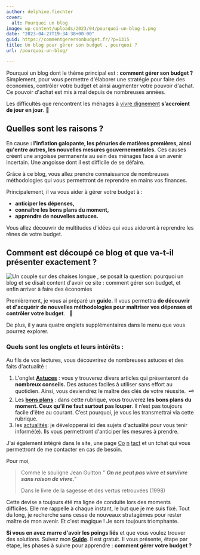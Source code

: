 ```yaml
---
author: delphine.fiechter
cover:
  alt: Pourquoi un blog
image: wp-content/uploads/2023/04/pourquoi-un-blog-1.png
date: "2023-04-27T19:34:38+00:00"
guid: https://commentgerersonbudget.fr/?p=1315
title: Un blog pour gérer son budget , pourquoi ?
url: /pourquoi-un-blog/

---
```

Pourquoi un blog dont le thème principal est : **comment gérer son budget ?** Simplement, pour vous permettre d'élaborer une stratégie pour faire des économies, contrôler votre budget et ainsi augmenter votre pouvoir d'achat. Ce pouvoir d'achat est mis à mal depuis de nombreuses années.

Les difficultés que rencontrent les ménages à [vivre dignement](https://www.humanite.fr/tribunes/vivre-dignement-c%E2%80%99est-permettre-chacun-de-se-projeter-vers-l%E2%80%99avenir-494282 "vivre dignement") **s’accroîent de jour en jour**. 😤

## Quelles sont les raisons ?

En cause **: l’inflation galopante, les pénuries de matières premières, ainsi qu'entre autres, les nouvelles mesures gouvernementales.** Ces causes créent une angoisse permanente au sein des ménages face à un avenir incertain. Une angoisse dont il est difficile de se défaire.

Grâce à ce blog, vous allez prendre connaissance de nombreuses méthodologies qui vous permettront de reprendre en mains vos finances.

Principalement, il va vous aider à gérer votre budget à :

- **anticiper les dépenses,**
- **connaître les bons plans du moment,**
- **apprendre de nouvelles astuces.**

Vous allez découvrir de multitudes d'idées qui vous aideront à reprendre les rênes de votre budget.

## Comment est découpé ce blog et que va-t-il présenter exactement ?

![Un couple sur des chaises longue , se posait la question: pourquoi un blog et se disait content d'avoir ce site : comment gérer son budget, et enfin arriver à faire des économies](https://commentgerersonbudget.fr/wp-content/uploads/2023/04/Quelle-chance-que-ce-blog-existe-1024x542.png)

Premièrement, je vous ai préparé un **guide.** Il vous permettra **de découvrir et d'acquérir de nouvelles méthodologies pour maîtriser vos dépenses et contrôler votre budget**.   🎉

De plus, il y aura quatre onglets supplémentaires dans le menu que vous pourrez explorer.

### Quels sont les onglets et leurs intérêts :

Au fils de vos lectures, vous découvrirez de nombreuses astuces et des faits d'actualité :

1. L'onglet **[Astuces](https://commentgerersonbudget.fr/sujet/astuces/ "Astuces")** : vous y trouverez divers articles qui présenteront de **nombreux conseils.** Des astuces faciles à utiliser sans effort au quotidien. Ainsi, vous deviendrez le maître des clés de votre réussite.  🗝️
1. Les **[bons plans](https://commentgerersonbudget.fr/sujet/bons-plans/ "bons plans")** : dans cette rubrique, vous trouverez **les bons plans du moment. Ceux qu’il ne faut surtout pas louper**. Il n’est pas toujours facile d'être au courant. C’est pourquoi, je vous les transmettrai via cette rubrique.
1. les [actualités](https://commentgerersonbudget.fr/sujet/actualites/ "actualité"): je développerai ici des sujets d'actualité pour vous tenir informé(e). Ils vous permettront d'anticiper les mesures à prendre.

J'ai également intégré dans le site, une page [Co](http://commentgerersonbudget.fr/contactez-moi/ "") [n](http://commentgerersonbudget.fr/contactez-moi/ "contactez-moi") [tact](http://commentgerersonbudget.fr/contactez-moi/ "") et un tchat qui vous permettront de me contacter en cas de besoin.

Pour moi,

> Comme le souligne Jean Guitton " **_On ne peut pas vivre et survivre sans raison de vivre._**"
>
> Dans le livre de la sagesse et des vertus retrouvées (1998)

Cette devise a toujours été ma ligne de conduite lors des moments difficiles. Elle me rappelle à chaque instant, le but que je me suis fixé. Tout du long, je recherche sans cesse de nouveaux stratagèmes pour rester maître de mon avenir. Et c'est magique ! Je sors toujours triomphante.

**Si vous en avez marre d'avoir les poings liés** et que vous voulez trouver des solutions. Suivez mon **[Guide](https://commentgerersonbudget.fr/guide-joindre-les-deux-bouts/ "")**. Il est gratuit. Il vous présente, étape par étape, les phases à suivre pour apprendre : **comment gérer votre budget ?**
